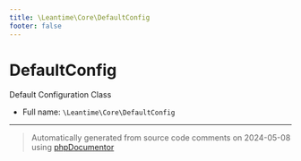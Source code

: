 ```yaml
---
title: \Leantime\Core\DefaultConfig
footer: false
---
```


# DefaultConfig

Default Configuration Class



* Full name: `\Leantime\Core\DefaultConfig`





---
> Automatically generated from source code comments on 2024-05-08 using [phpDocumentor](http://www.phpdoc.org/)
